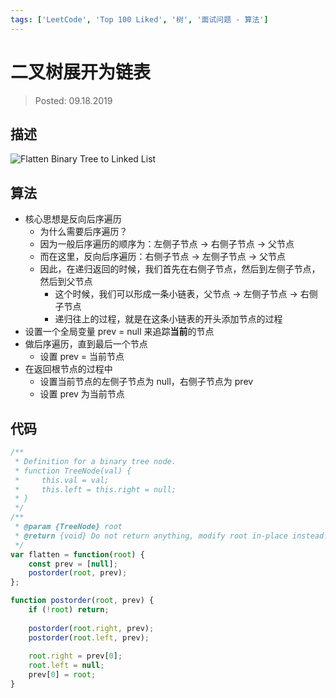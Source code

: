 ```yaml
---
tags: ['LeetCode', 'Top 100 Liked', '树', '面试问题 - 算法']
---
```


# 二叉树展开为链表

> Posted: 09.18.2019

<Tag />

## 描述

![Flatten Binary Tree to Linked List](/flattenBT.png)

## 算法

- 核心思想是反向后序遍历
  - 为什么需要后序遍历？
  - 因为一般后序遍历的顺序为：左侧子节点 -> 右侧子节点 -> 父节点
  - 而在这里，反向后序遍历：右侧子节点 -> 左侧子节点 -> 父节点
  - 因此，在递归返回的时候，我们首先在右侧子节点，然后到左侧子节点，然后到父节点
    - 这个时候，我们可以形成一条小链表，父节点 -> 左侧子节点 -> 右侧子节点
    - 递归往上的过程，就是在这条小链表的开头添加节点的过程
- 设置一个全局变量 prev = null 来追踪**当前**的节点
- 做后序遍历，直到最后一个节点
  - 设置 prev = 当前节点
- 在返回根节点的过程中
  - 设置当前节点的左侧子节点为 null，右侧子节点为 prev
  - 设置 prev 为当前节点

## 代码

```javascript
/**
 * Definition for a binary tree node.
 * function TreeNode(val) {
 *     this.val = val;
 *     this.left = this.right = null;
 * }
 */
/**
 * @param {TreeNode} root
 * @return {void} Do not return anything, modify root in-place instead.
 */
var flatten = function(root) {
    const prev = [null];
    postorder(root, prev);
};

function postorder(root, prev) {
    if (!root) return;
    
    postorder(root.right, prev);
    postorder(root.left, prev);
    
    root.right = prev[0];
    root.left = null;
    prev[0] = root;
}
```

<Disqus />